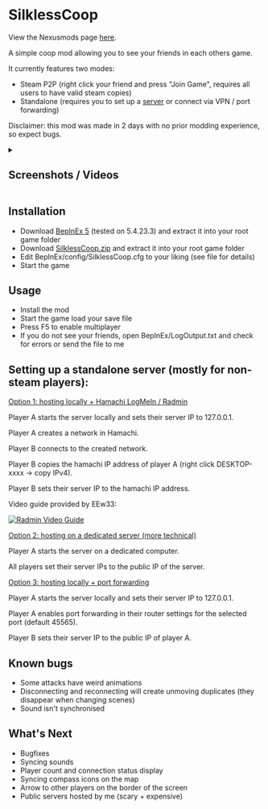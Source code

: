 # SilklessCoop

View the Nexusmods page [here](https://www.nexusmods.com/hollowknightsilksong/mods/73).

A simple coop mod allowing you to see your friends in each others game.

It currently features two modes:

- Steam P2P (right click your friend and press "Join Game", requires all users to have valid steam copies)
- Standalone (requires you to set up a [server](https://github.com/nek5s/echoserver) or connect via VPN / port forwarding)

Disclaimer: this mod was made in 2 days with no prior modding experience, so expect bugs.

<details>
<summary>

## Screenshots / Videos

</summary>

[![Movement Footage](https://img.youtube.com/vi/CJR4MXvXHsI/0.jpg)](https://www.youtube.com/watch?v=CJR4MXvXHsI)

[![Combat Footage](https://img.youtube.com/vi/L90_3az_o0M/0.jpg)](https://www.youtube.com/watch?v=L90_3az_o0M)

![Bellhart Screenshot 1](./Media/bellhart_1.jpg)
![Bellhart Screenshot 2](./Media/bellhart_2.jpg)
![Bellhart Screenshot 3](./Media/bellhart_3.jpg)
![Bellhart Screenshot 4](./Media/bellhart_4.jpg)
![Bellhart Screenshot 5](./Media/bellhart_5.jpg)
![Shellwood Screenshot 1](./Media/shellwood_1.jpg)
![Shellwood Screenshot 1](./Media/shellwood_2.jpg)
![Shellwood Screenshot 1](./Media/shellwood_3.jpg)
![Shellwood Screenshot 1](./Media/shellwood_4.jpg)

Note: player counter in the bottom left corner when viewing the quick map (holding L1)

</details>

## Installation

- Download [BepInEx 5](https://github.com/BepInEx/BepInEx/releases/) (tested on 5.4.23.3) and extract it into your root game folder
- Download [SilklessCoop.zip](https://github.com/nek5s/SilklessCoop/releases) and extract it into your root game folder
- Edit BepInEx/config/SilklessCoop.cfg to your liking (see file for details)
- Start the game

## Usage

- Install the mod
- Start the game load your save file
- Press F5 to enable multiplayer
- If you do not see your friends, open BepInEx/LogOutput.txt and check for errors or send the file to me

## Setting up a standalone server (mostly for non-steam players):



<ins>Option 1: hosting locally + Hamachi LogMeIn / Radmin</ins>

Player A starts the server locally and sets their server IP to 127.0.0.1.

Player A creates a network in Hamachi.

Player B connects to the created network.

Player B copies the hamachi IP address of player A (right click DESKTOP-xxxx -> copy IPv4).

Player B sets their server IP to the hamachi IP address.

Video guide provided by EEw33:

[![Radmin Video Guide](https://img.youtube.com/vi/Hfxq-sTTlzM/0.jpg)](https://www.youtube.com/watch?v=Hfxq-sTTlzM)



<ins>Option 2: hosting on a dedicated server (more technical)</ins>

Player A starts the server on a dedicated computer.

All players set their server IPs to the public IP of the server.



<ins>Option 3: hosting locally + port forwarding</ins>

Player A starts the server locally and sets their server IP to 127.0.0.1.

Player A enables port forwarding in their router settings for the selected port (default 45565).

Player B sets their server IP to the public IP of player A.

## Known bugs

- Some attacks have weird animations
- Disconnecting and reconnecting will create unmoving duplicates (they disappear when changing scenes)
- Sound isn't synchronised

## What's Next

- Bugfixes
- Syncing sounds
- Player count and connection status display
- Syncing compass icons on the map
- Arrow to other players on the border of the screen
- Public servers hosted by me (scary + expensive)
